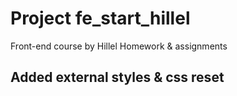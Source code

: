 # Project fe_start_hillel
Front-end course by Hillel
Homework & assignments

## Added external styles & css reset
